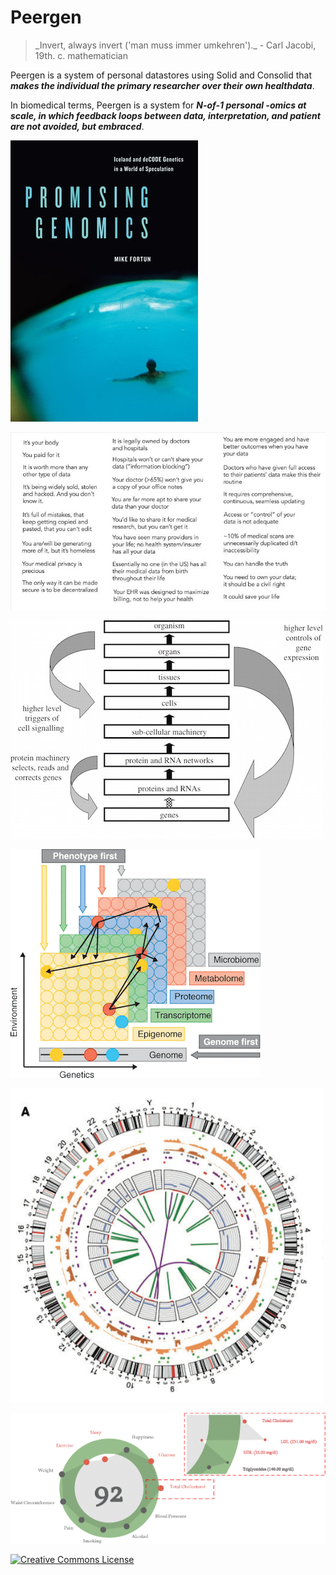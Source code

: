 
# Peergen

<blockquote>
_Invert, always invert ('man muss immer umkehren')._  
- Carl Jacobi, 19th. c. mathematician
</blockquote>

Peergen is a system of personal datastores using Solid and Consolid that ***makes the individual the primary researcher over their own healthdata***.

In biomedical terms, Peergen is a system for ***N-of-1 personal -omics at scale, in which feedback loops between data, interpretation, and patient are not avoided, but embraced***.

![*Promising Genomics* by Mike Fortun](images/promising_genomics.jpg)

![Eric Topol](images/topol1.jpg)

![Denis Noble - Downward causation](images/causation1.jpg)

![](images/pheno1.gif)

![](images/circos1.png)

![](images/hgraph1.gif)

<a rel="license" href="http://creativecommons.org/licenses/by-nc/4.0/"><img alt="Creative Commons License" style="border-width:0" src="https://i.creativecommons.org/l/by-nc/4.0/80x15.png" /></a> <br />

